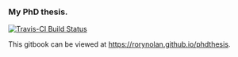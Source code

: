 ### My PhD thesis.

[![Travis-CI Build
Status](https://travis-ci.org/rorynolan/phdthesis.svg?branch=master)](https://travis-ci.org/rorynolan/phdthesis)

This gitbook can be viewed at https://rorynolan.github.io/phdthesis.